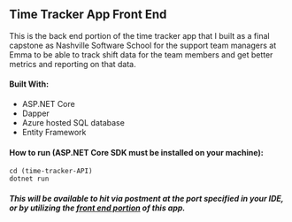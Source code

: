 ## Time Tracker App Front End

This is the back end portion of the time tracker app that I built as a final capstone as Nashville Software School for the support team managers at Emma to be able to track shift data for the team members and get better metrics and reporting on that data.

#### Built With: 

- ASP.NET Core
- Dapper
- Azure hosted SQL database
- Entity Framework


#### How to run (ASP.NET Core SDK must be installed on your machine):

```git clone (git@github.com:harringtonben/time-tracker-API.git)
cd (time-tracker-API)
dotnet run
```

#####  This will be available to hit via postment at the port specified in your IDE, or by utilizing the [front end portion](https://github.com/harringtonben/time-tracker-frontend) of this app. 
